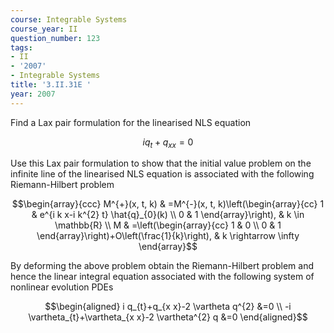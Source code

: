 ```yaml
---
course: Integrable Systems
course_year: II
question_number: 123
tags:
- II
- '2007'
- Integrable Systems
title: '3.II.31E '
year: 2007
---
```



Find a Lax pair formulation for the linearised NLS equation

$$i q_{t}+q_{x x}=0$$

Use this Lax pair formulation to show that the initial value problem on the infinite line of the linearised NLS equation is associated with the following Riemann-Hilbert problem

$$\begin{array}{ccc}
M^{+}(x, t, k) & =M^{-}(x, t, k)\left(\begin{array}{cc}
1 & e^{i k x-i k^{2} t} \hat{q}_{0}(k) \\
0 & 1
\end{array}\right), & k \in \mathbb{R} \\
M & =\left(\begin{array}{cc}
1 & 0 \\
0 & 1
\end{array}\right)+O\left(\frac{1}{k}\right), & k \rightarrow \infty
\end{array}$$

By deforming the above problem obtain the Riemann-Hilbert problem and hence the linear integral equation associated with the following system of nonlinear evolution PDEs

$$\begin{aligned}
i q_{t}+q_{x x}-2 \vartheta q^{2} &=0 \\
-i \vartheta_{t}+\vartheta_{x x}-2 \vartheta^{2} q &=0
\end{aligned}$$